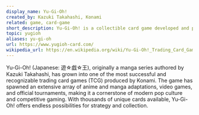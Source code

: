 ```yaml
---
display_name: Yu-Gi-Oh!
created_by: Kazuki Takahashi, Konami
related: game, card-game
short_description: Yu-Gi-Oh! is a collectible card game developed and published by Konami
topic: yugioh
aliases: yu-gi-oh
url: https://www.yugioh-card.com/
wikipedia_url: https://en.wikipedia.org/wiki/Yu-Gi-Oh!_Trading_Card_Game
---
```


Yu-Gi-Oh! (Japanese: 遊☆戯☆王), originally a manga series authored by Kazuki Takahashi, has grown into one of the most successful and recognizable trading card games (TCG) produced by Konami. The game has spawned an extensive array of anime and manga adaptations, video games, and official tournaments, making it a cornerstone of modern pop culture and competitive gaming. With thousands of unique cards available, Yu-Gi-Oh! offers endless possibilities for strategy and collection.
